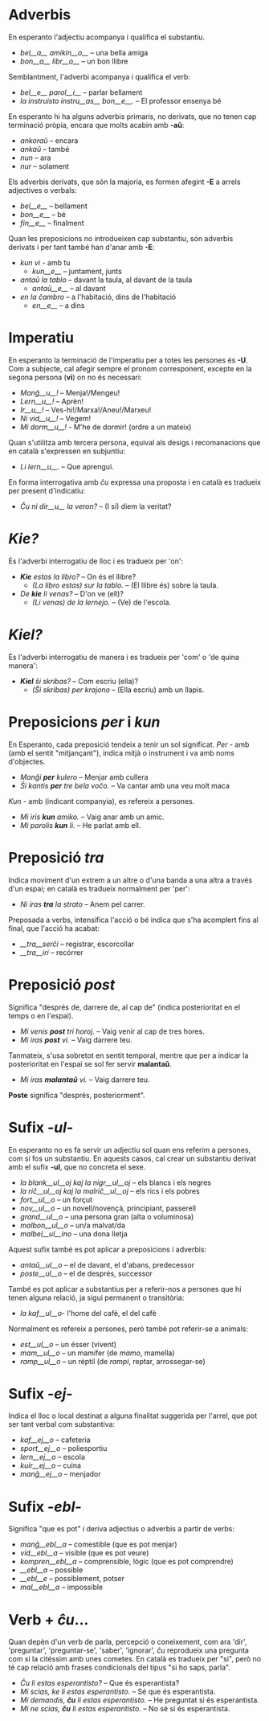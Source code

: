 # Adverbis

En esperanto l'adjectiu acompanya i qualifica el substantiu.
- *bel__a__ amikin__o__* – una bella amiga
- *bon__a__ libr__o__* – un bon llibre

Semblantment, l'adverbi acompanya i qualifica el verb:
- *bel__e__ parol__i__* – parlar bellament
- *la instruisto instru__as__ bon__e__.* – El professor ensenya bé

En esperanto hi ha alguns adverbis primaris, no derivats, que no tenen cap terminació pròpia, encara que molts acabin amb __-aŭ__:

- *ankoraŭ*  – encara
- *ankaŭ*  – també
- *nun*  – ara
- *nur*  – solament

Els adverbis derivats, que són la majoria, es formen afegint __-E__ a arrels adjectives o verbals:

- *bel__e__*   – bellament
- *bon__e__*   – bé
- *fin__e__*  –  finalment

Quan les preposicions no introdueixen cap substantiu, són adverbis derivats i per tant també han d'anar amb __-E__:

- *kun vi* - amb tu
  - *kun__e__*  – juntament, junts
- *antaŭ la tablo*  – davant la taula, al davant de la taula
  - *antaŭ__e__*  – al davant
- *en la ĉambro*  – a l'habitació, dins de l'habitació
  - *en__e__*  – a dins

# Imperatiu

En esperanto la terminació de l'imperatiu per a totes les persones és __-U__. Com a subjecte, cal afegir sempre el pronom corresponent, excepte en la segona persona (__vi__) on no és necessari:

- *Manĝ__u__!*   – Menja!/Mengeu!
- *Lern__u__!* – Aprèn!
- *Ir__u__!*     – Ves-hi!/Marxa!/Aneu!/Marxeu!
- *Ni vid__u__!* – Vegem!
- *Mi dorm__u__!* - M'he de dormir! (ordre a un mateix)

Quan s'utilitza amb tercera persona, equival als desigs i recomanacions que en català s'expressen en subjuntiu:

- *Li lern__u__.* – Que aprengui.

En forma interrogativa amb *ĉu* expressa una proposta i en català es tradueix per present d'indicatiu:

- *Ĉu ni dir__u__ la veron?* – (I si) diem la veritat?


# *Kie?*
És l'adverbi interrogatiu de lloc i es tradueix per 'on':

- *__Kie__ estas la libro?*  – On és el llibre?
  - *(La libro estas) sur la tablo.* – (El llibre és) sobre la taula.
- *De __kie__ li venas?*  – D'on ve (ell)?
  - *(Li venas) de la lernejo.*  – (Ve) de l'escola.

# *Kiel?*
És l'adverbi interrogatiu de manera i es tradueix per 'com' o 'de quina manera':

- *__Kiel__ ŝi skribas?*  – Com escriu (ella)?
  - *(Ŝi skribas) per krajono*  – (Ella escriu) amb un llapis.
  
# Preposicions *per* i *kun*

En Esperanto, cada preposició tendeix a tenir un sol significat.
*Per* - amb (amb el sentit "mitjançant"),  indica mitjà o instrument i va amb noms d'objectes.
- *Manĝi __per__ kulero*             – Menjar amb cullera
- *Ŝi kantis __per__ tre bela voĉo.* – Va cantar amb una veu molt maca
 
*Kun* - amb (indicant companyia), es refereix a persones.
- *Mi iris __kun__ amiko.*    	  – Vaig anar amb un amic.
- *Mi parolis __kun__ li.*       – He parlat amb ell.

# Preposició *tra*

Indica moviment d'un extrem a un altre o d'una banda a una altra a través d'un espai; en català es tradueix normalment per 'per':
- *Ni iras __tra__ la strato* – Anem pel carrer.

Preposada a verbs, intensifica l'acció o bé indica que s'ha acomplert fins al final, que l'acció ha acabat:
- *__tra__serĉi* – registrar, escorcollar
- *__tra__iri* – recórrer

# Preposició *post*

Significa "després de, darrere de, al cap de" (indica posterioritat en el temps o en l'espai).

- *Mi venis __post__ tri horoj.*   – Vaig venir al cap de tres hores.
- *Mi iras __post__ vi.*            – Vaig darrere teu.

Tanmateix, s'usa sobretot en sentit temporal, mentre que per a indicar la posterioritat en l'espai se sol fer servir  __malantaŭ__.

- *Mi iras __malantaŭ__ vi.* – Vaig darrere teu.

__Poste__ significa "després, posteriorment".
 
# Sufix *-ul-*

En esperanto no es fa servir un adjectiu sol quan ens referim a persones, com si fos un substantiu. En aquests casos, cal crear un substantiu derivat amb el sufix __-ul__, que no concreta el sexe.

- *la blank__ul__oj kaj la nigr__ul__oj* – els blancs i els negres
- *la riĉ__ul__oj kaj la malriĉ__ul__oj* – els rics i els pobres
- *fort__ul__o* – un forçut
- *nov__ul__o* – un novell/novençà, principiant, passerell
- *grand__ul__o*	– una persona gran (alta o voluminosa)
- *malbon__ul__o*	– un/a malvat/da
- *malbel__ul__ino*	– una dona lletja

Aquest sufix també es pot aplicar a preposicions i adverbis:

- *antaŭ__ul__o* – el de davant, el d'abans, predecessor
- *poste__ul__o* – el de després, successor

També es pot aplicar a substantius per a referir-nos a persones que hi tenen alguna relació, ja sigui permanent o transitòria:

- *la kaf__ul__o*- l'home del cafè, el del cafè

Normalment es refereix a persones, però també pot referir-se a animals:

- *est__ul__o* – un ésser (vivent)
- *mam__ul__o* – un mamífer (de *mamo*, mamella)
- *ramp__ul__o* – un rèptil (de *rampi*, reptar, arrossegar-se)

# Sufix *-ej-*

Indica el lloc o local destinat a alguna finalitat suggerida per l'arrel, que pot ser tant verbal com substantiva:

- *kaf__ej__o*  – cafeteria
- *sport__ej__o*  – poliesportiu
- *lern__ej__o*  – escola 
- *kuir__ej__o*  – cuina
- *manĝ__ej__o*  – menjador

# Sufix *-ebl-*

Significa "que es pot" i deriva adjectius o adverbis a partir de verbs:

- *manĝ__ebl__a*    – comestible (que es pot menjar)
- *vid__ebl__a*     – visible (que es pot veure)
- *kompren__ebl__a* – comprensible, lògic (que es pot comprendre)
- *__ebl__a*        – possible
- *__ebl__e*        – possiblement, potser
- *mal__ebl__a*     – impossible

# Verb + *ĉu*...

Quan depèn d'un verb de parla, percepció o coneixement, com ara 'dir', 'preguntar', 'preguntar-se', 'saber', 'ignorar', *ĉu* reprodueix una pregunta com si la citéssim amb unes cometes. En català es tradueix per "si", però no té cap relació amb frases condicionals del tipus "si ho saps, parla".

- *Ĉu li estas esperantisto?* – Que és esperantista?
- *Mi scias, ke li estas esperantisto.* – Sé que és esperantista.
- *Mi demandis, __ĉu__ li estas esperantisto.* – He preguntat si és esperantista.
- *Mi ne scias, __ĉu__ li estas esperantisto.* – No sé si és esperantista.
